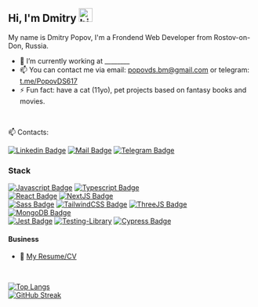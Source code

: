 ## Hi, I'm Dmitry <img src="https://user-images.githubusercontent.com/1303154/88677602-1635ba80-d120-11ea-84d8-d263ba5fc3c0.gif" width="28px" height="28px" alt="hi">

My name is Dmitry Popov, I'm a Frondend Web Developer from Rostov-on-Don, Russia.

- 🔭 I’m currently working at ________
- 📫 You can contact me via email: [popovds.bm@gmail.com](mailto:popovds.bm@gmail.com) or telegram: [t.me/PopovDS617](https://t.me/PopovDS617) 
- ⚡ Fun fact: have a cat (11yo), pet projects based on fantasy books and movies.

<br/>

:mailbox:  Contacts:

 [![Linkedin Badge](https://img.shields.io/badge/-empty-0e76a8?style=flat&labelColor=0e76a8&logo=linkedin&logoColor=white)](empty) 
 [![Mail Badge](https://img.shields.io/badge/-popovds.bm-c0392b?style=flat&labelColor=c0392b&logo=gmail&logoColor=white)](mailto:popovds.bm@gmail.com)
 [![Telegram Badge](https://img.shields.io/badge/-PopovDS617-white?style=flat&labelColor=0e76a&logo=telegram&logoColor=white)]([t.me/PopovDS617](https://t.me/PopovDS617))
 


### Stack

[![Javascript Badge](https://img.shields.io/badge/JavaScript-323330?style=for-the-badge&logo=javascript&logoColor=F7DF1E)](#) 
[![Typescript Badge](https://img.shields.io/badge/TypeScript-007ACC?style=for-the-badge&logo=typescript&logoColor=white)](#) 
<br>
[![React Badge](https://img.shields.io/badge/React-20232A?style=for-the-badge&logo=react&logoColor=61DAFB)](#)
[![NextJS Badge](https://img.shields.io/badge/next.js-000000?style=for-the-badge&logo=nextdotjs&logoColor=white)](#)
<br>
[![Sass Badge](https://img.shields.io/badge/Sass-CC6699?style=for-the-badge&logo=sass&logoColor=white)](#)
[![TailwindCSS Badge](https://img.shields.io/badge/Tailwind_CSS-38B2AC?style=for-the-badge&logo=tailwind-css&logoColor=white)](#)
[![ThreeJS Badge](https://img.shields.io/badge/ThreeJs-black?style=for-the-badge&logo=three.js&logoColor=white)](#)
<br>
[![MongoDB Badge](https://img.shields.io/badge/MongoDB-4EA94B?style=for-the-badge&logo=mongodb&logoColor=white)](#)
<br>
[![Jest Badge](https://img.shields.io/badge/Jest-C21325?style=for-the-badge&logo=jest&logoColor=white)](#)
[![Testing-Library](https://img.shields.io/badge/-TestingLibrary-white?style=for-the-badge&logo=testing-library&logoColor=red)](#)
[![Cypress Badge](https://img.shields.io/badge/Cypress-17202C?style=for-the-badge&logo=cypress&logoColor=white)](#)

#### Business
- :paperclip: [My Resume/CV](empty)
 
 <br/>

[![Top Langs](https://github-readme-stats.vercel.app/api/top-langs/?username=PopovDS617&layout=compact&theme=highcontrast)](https://github.com/anuraghazra/github-readme-stats)
<br/>
[![GitHub Streak](https://streak-stats.demolab.com/?user=PopovDS617&theme=highcontrast)](https://git.io/streak-stats)
 
